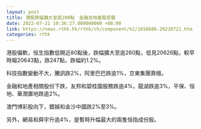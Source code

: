 ```yaml
---
layout: post
title: 港股跌幅擴大至逾200點　金融及地產股受壓
date: 2022-07-21 10:36:27.000000000 +08:00
link: https://news.rthk.hk/rthk/ch/component/k2/1658686-20220721.htm
categories: rthk
---
```


港股偏軟，恒生指數低開近80點後，跌幅擴大至逾260點，低見20626點，較早時報20643點，跌247點，跌幅約1.2%。

科技指數變動不大，騰訊跌2%，阿里巴巴跌逾1%，京東集團靠穩。

金融和地產相關股份下跌，友邦和碧桂園服務跌逾4%，龍湖跌逾3%，平保、恒地、華潤置地跌逾2%。

澳門博彩股向下，銀娛和金沙中國跌2%至3%。

另外，網易和舜宇升逾4%，是暫時升幅最大的兩隻恒指成份股。

